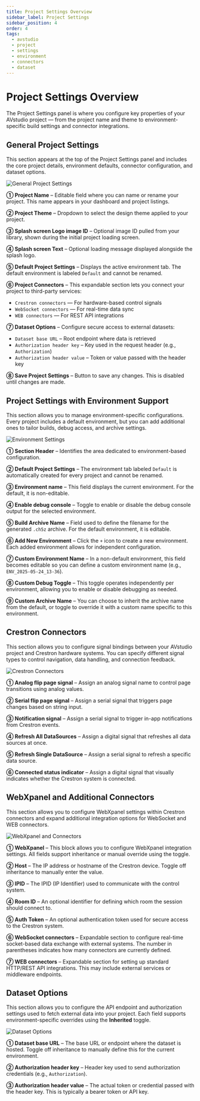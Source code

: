 ```yaml
---
title: Project Settings Overview
sidebar_label: Project Settings
sidebar_position: 4
order: 4
tags:
  - avstudio
  - project
  - settings
  - environment
  - connectors
  - dataset
---
```


# Project Settings Overview

The Project Settings panel is where you configure key properties of your AVstudio project — from the project name and theme to environment-specific build settings and connector integrations.

## General Project Settings

This section appears at the top of the Project Settings panel and includes the core project details, environment defaults, connector configuration, and dataset options.

![General Project Settings](./img/3-4-project-settings-main.png)

**① Project Name** – Editable field where you can name or rename your project. This name appears in your dashboard and project listings.

**② Project Theme** – Dropdown to select the design theme applied to your project.

**③ Splash screen Logo image ID** – Optional image ID pulled from your library, shown during the initial project loading screen.

**④ Splash screen Text** – Optional loading message displayed alongside the splash logo.

**⑤ Default Project Settings** – Displays the active environment tab. The default environment is labeled `Default` and cannot be renamed.

**⑥ Project Connectors** – This expandable section lets you connect your project to third-party services:
  - `Crestron connectors` — For hardware-based control signals  
  - `WebSocket connectors` — For real-time data sync  
  - `WEB connectors` — For REST API integrations

**⑦ Dataset Options** – Configure secure access to external datasets:
  - `Dataset base URL` – Root endpoint where data is retrieved  
  - `Authorization header key` – Key used in the request header (e.g., `Authorization`)  
  - `Authorization header value` – Token or value passed with the header key

**⑧ Save Project Settings** – Button to save any changes. This is disabled until changes are made.

## Project Settings with Environment Support

This section allows you to manage environment-specific configurations. Every project includes a default environment, but you can add additional ones to tailor builds, debug access, and archive settings.

![Environment Settings](./img/3-4-environment-default-vs-custom.png)

**① Section Header** – Identifies the area dedicated to environment-based configuration.

**② Default Project Settings** – The environment tab labeled `Default` is automatically created for every project and cannot be renamed.

**③ Environment name** – This field displays the current environment. For the default, it is non-editable.

**④ Enable debug console** – Toggle to enable or disable the debug console output for the selected environment.

**⑤ Build Archive Name** – Field used to define the filename for the generated `.ch5z` archive. For the default environment, it is editable.

**⑥ Add New Environment** – Click the `+` icon to create a new environment. Each added environment allows for independent configuration.

**⑦ Custom Environment Name** – In a non-default environment, this field becomes editable so you can define a custom environment name (e.g., `ENV_2025-05-24_13-36`).

**⑧ Custom Debug Toggle** – This toggle operates independently per environment, allowing you to enable or disable debugging as needed.

**⑨ Custom Archive Name** – You can choose to inherit the archive name from the default, or toggle to override it with a custom name specific to this environment.

## Crestron Connectors

This section allows you to configure signal bindings between your AVstudio project and Crestron hardware systems. You can specify different signal types to control navigation, data handling, and connection feedback.

![Crestron Connectors](./img/3-4-crestron-connectors.png)

**① Analog flip page signal** – Assign an analog signal name to control page transitions using analog values.

**② Serial flip page signal** – Assign a serial signal that triggers page changes based on string input.

**③ Notification signal** – Assign a serial signal to trigger in-app notifications from Crestron events.

**④ Refresh All DataSources** – Assign a digital signal that refreshes all data sources at once.

**⑤ Refresh Single DataSource** – Assign a serial signal to refresh a specific data source.

**⑥ Connected status indicator** – Assign a digital signal that visually indicates whether the Crestron system is connected.

## WebXpanel and Additional Connectors

This section allows you to configure WebXpanel settings within Crestron connectors and expand additional integration options for WebSocket and WEB connectors.

![WebXpanel and Connectors](./img/3-4-webxpanel.png)

**① WebXpanel** – This block allows you to configure WebXpanel integration settings. All fields support inheritance or manual override using the toggle.

**② Host** – The IP address or hostname of the Crestron device. Toggle off inheritance to manually enter the value.

**③ IPID** – The IPID (IP Identifier) used to communicate with the control system.

**④ Room ID** – An optional identifier for defining which room the session should connect to.

**⑤ Auth Token** – An optional authentication token used for secure access to the Crestron system.

**⑥ WebSocket connectors** – Expandable section to configure real-time socket-based data exchange with external systems. The number in parentheses indicates how many connectors are currently defined.

**⑦ WEB connectors** – Expandable section for setting up standard HTTP/REST API integrations. This may include external services or middleware endpoints.

## Dataset Options

This section allows you to configure the API endpoint and authorization settings used to fetch external data into your project. Each field supports environment-specific overrides using the **Inherited** toggle.

![Dataset Options](./img/3-4-dataset-options.png)

**① Dataset base URL** – The base URL or endpoint where the dataset is hosted. Toggle off inheritance to manually define this for the current environment.

**② Authorization header key** – Header key used to send authorization credentials (e.g., `Authorization`).

**③ Authorization header value** – The actual token or credential passed with the header key. This is typically a bearer token or API key.
